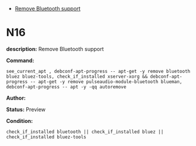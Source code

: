 - [Remove Bluetooth support](#n16)

# N16

**description:** Remove Bluetooth support

**Command:** 
~~~
see_current_apt , debconf-apt-progress -- apt-get -y remove bluetooth bluez bluez-tools, check_if_installed xserver-xorg && debconf-apt-progress -- apt-get -y remove pulseaudio-module-bluetooth blueman, debconf-apt-progress -- apt -y -qq autoremove
~~~

**Author:** 

**Status:** Preview

**Condition:**
~~~
check_if_installed bluetooth || check_if_installed bluez || check_if_installed bluez-tools
~~~


